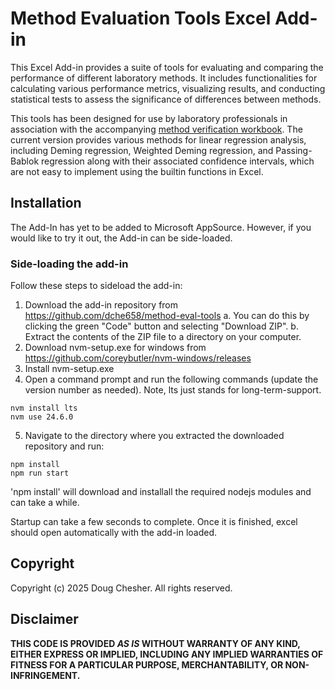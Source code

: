 # Method Evaluation Tools Excel Add-in

This Excel Add-in provides a suite of tools for evaluating and comparing the 
performance of different laboratory methods. It includes functionalities for 
calculating various performance metrics, visualizing results, and conducting 
statistical tests to assess the significance of differences between methods.

This tools has been designed for use by laboratory professionals in association
with the accompanying 
[method verification workbook](https://metools.chesher.id.au/assets/mvw.xlsx).
The current version provides various methods for linear
regression analysis, including Deming regression, Weighted Deming regression,
and Passing-Bablok regression along with their associated confidence intervals,
which are not easy to implement using the builtin functions in Excel.

## Installation

The Add-In has yet to be added to Microsoft AppSource. However, if you would 
like to try it out, the Add-in can be side-loaded.

### Side-loading the add-in

Follow these steps to sideload the add-in:

1. Download the add-in repository from https://github.com/dche658/method-eval-tools
    a. You can do this by clicking the green "Code" button and selecting
    "Download ZIP".
    b. Extract the contents of the ZIP file to a directory on your computer.
2. Download nvm-setup.exe for windows from https://github.com/coreybutler/nvm-windows/releases
3. Install nvm-setup.exe
4. Open a command prompt and run the following commands (update the version number
as needed). Note, lts just stands for long-term-support.

```
nvm install lts
nvm use 24.6.0
```

5. Navigate to the directory where you extracted the downloaded repository 
and run:

```
npm install
npm run start
```
'npm install' will download and installall the required nodejs modules 
and can take a while.

Startup can take a few seconds to complete. Once it is finished, excel should
open automatically with the add-in loaded.

## Copyright

Copyright (c) 2025 Doug Chesher. All rights reserved.

## Disclaimer

**THIS CODE IS PROVIDED *AS IS* WITHOUT WARRANTY OF ANY KIND, EITHER EXPRESS OR IMPLIED, INCLUDING ANY IMPLIED WARRANTIES OF FITNESS FOR A PARTICULAR PURPOSE, MERCHANTABILITY, OR NON-INFRINGEMENT.**
